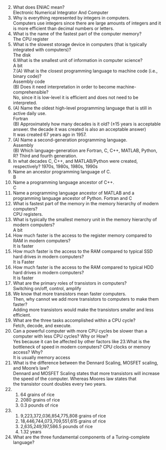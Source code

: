 2. What does ENIAC mean?  
Electronic Numerical Integrator And Computer  
3. Why is everything represented by integers in computers.  
Computers use integers since there are large amounts of integers and it is more efficient than decimal numbers or letters.   
4. What is the name of the fastest part of the computer memory?  
The CPU register  
5. What is the slowest storage device in computers (that is typically integrated with computers)?  
The disk  
6.What is the smallest unit of information in computer science?  
A bit   
7.(A) What is the closest programming language to machine code (i.e., binary code)?   
Assembly code  
  (B) Does it need interpretation in order to become machine-comprehensible?   
No, since it is low-level it is efficient and does not need to be interpreted.  
8. (A) Name the oldest high-level programming language that is still in active daily use.  
Fortran  
(B) Approximately how many decades is it old? (±15 years is acceptable answer. the decade it was created is also an acceptable answer)  
It was created 67 years ago in 1957.  
9. (A) Name a second-generation programming language.  
Assembly  
(B) Which language-generation are Fortran, C, C++, MATLAB, Python, R?
Third and fourth generation.  
10. In what decades C, C++, and MATLAB/Python were created, respectively?
1970s, 1980s, 1980s, 1990s  
11. Name an ancestor programming language of C.  
B  
12. Name a programming language ancestor of C++.  
C  
13. Name a programming language ancestor of MATLAB and a programming language ancestor of Python.
Fortran and C  
14. What is fastest part of the memory in the memory hierarchy of modern computers?  
CPU registers.  
15. What is typically the smallest memory unit in the memory hierarchy of modern computers?  
A bit  
16. How much faster is the access to the register memory compared to RAM in modern computers?  
It is faster  
17. How much faster is the access to the RAM compared to typical SSD hard drives in modern computers?  
It is Faster  
18. How much faster is the access to the RAM compared to typical HDD hard drives in modern computers?  
It is faster  
19. What are the primary roles of transistors in computers?  
Switching on/off, control, amplify  
20. We know that more transistors mean faster computers.  
Then, why cannot we add more transistors to computers to make them faster?  
Adding more transistors would make the transistors smaller and less efficient.  
21. What are the three tasks accomplished within a CPU cycle?  
Fetch, decode, and execute.  
22. Can a powerful computer with more CPU cycles be slower than a computer with less CPU cycles? Why or How?  
Yes because it can be affected by other factors like
23.What is the bottleneck of speed in modern computers? CPU clocks or memory access? Why?  
It is usually memory access    
24. What is the difference between the Dennard Scaling, MOSFET scaling, and Moore’s law?  
Dennard and MOSFET Scaling states that more transistors will increase the speed of the computer. Whereas Moores law states that   
the transistor count doubles every two years.    
25. 1. 64 grains of rice    
    2. 2080 grains of rice    
    3. 0.3 pounds of rice  
26. 1. 9,223,372,036,854,775,808 grains of rice  
    2. 18,446,744,073,709,551,615 grains of rice  
    3. 2,635,249,197,586.5 pounds of rice  
    4. 1.32 years  
27. What are the three fundamental components of a Turing-complete language?
